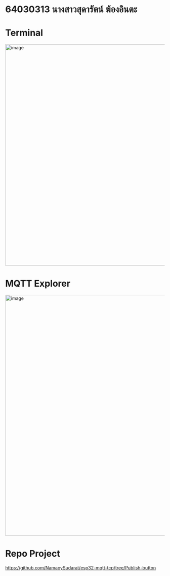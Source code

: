 # 64030313 นางสาวสุดารัตน์ ฆ้องอินตะ

# Terminal
<img width="697" alt="image" src="https://github.com/NamaoySudarat/MQTT_Lab_II/assets/115037574/a0da40c4-7711-4a23-a3a6-82d4c530b6a2">

# MQTT Explorer
<img width="758" alt="image" src="https://github.com/NamaoySudarat/MQTT_Lab_II/assets/115037574/ba172edf-4abd-427d-b935-576762b17458">

# Repo Project
https://github.com/NamaoySudarat/esp32-mqtt-tcp/tree/Publish-button
